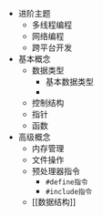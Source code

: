 - 进阶主题
	- 多线程编程
	- 网络编程
	- 跨平台开发
- 基本概念
	- 数据类型
		- 基本数据类型
		-
	- 控制结构
	- 指针
	- 函数
- 高级概念
	- 内存管理
	- 文件操作
	- 预处理器指令
		- `#define指令`
		- `#include指令`
	- [[数据结构]]